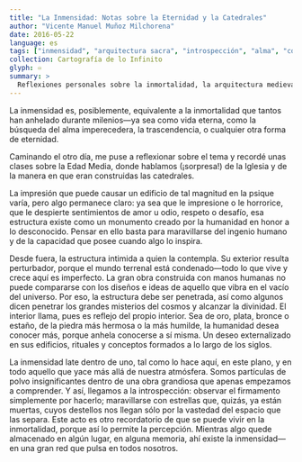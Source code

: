 ```yaml
---
title: "La Inmensidad: Notas sobre la Eternidad y la Catedrales"
author: "Vicente Manuel Muñoz Milchorena"
date: 2016-05-22
language: es
tags: ["inmensidad", "arquitectura sacra", "introspección", "alma", "cosmos", "archivo"]
collection: Cartografía de lo Infinito
glyph: ♾️
summary: >
  Reflexiones personales sobre la inmortalidad, la arquitectura medieval y el deseo humano de trascendencia, presentadas como una exploración ritual hacia lo eterno.
---
```


La inmensidad es, posiblemente, equivalente a la inmortalidad que tantos han anhelado durante milenios—ya sea como vida eterna, como la búsqueda del alma imperecedera, la trascendencia, o cualquier otra forma de eternidad.

Caminando el otro día, me puse a reflexionar sobre el tema y recordé unas clases sobre la Edad Media, donde hablamos (¡sorpresa!) de la Iglesia y de la manera en que eran construidas las catedrales.

La impresión que puede causar un edificio de tal magnitud en la psique varía, pero algo permanece claro: ya sea que le impresione o le horrorice, que le despierte sentimientos de amor u odio, respeto o desafío, esa estructura existe como un monumento creado por la humanidad en honor a lo desconocido. Pensar en ello basta para maravillarse del ingenio humano y de la capacidad que posee cuando algo lo inspira.

Desde fuera, la estructura intimida a quien la contempla. Su exterior resulta perturbador, porque el mundo terrenal está condenado—todo lo que vive y crece aquí es imperfecto. La gran obra construida con manos humanas no puede compararse con los diseños e ideas de aquello que vibra en el vacío del universo. Por eso, la estructura debe ser penetrada, así como algunos dicen penetrar los grandes misterios del cosmos y alcanzar la divinidad. El interior llama, pues es reflejo del propio interior. Sea de oro, plata, bronce o estaño, de la piedra más hermosa o la más humilde, la humanidad desea conocer más, porque anhela conocerse a sí misma. Un deseo externalizado en sus edificios, rituales y conceptos formados a lo largo de los siglos.

La inmensidad late dentro de uno, tal como lo hace aquí, en este plano, y en todo aquello que yace más allá de nuestra atmósfera. Somos partículas de polvo insignificantes dentro de una obra grandiosa que apenas empezamos a comprender. Y así, llegamos a la introspección: observar el firmamento simplemente por hacerlo; maravillarse con estrellas que, quizás, ya están muertas, cuyos destellos nos llegan sólo por la vastedad del espacio que las separa. Este acto es otro recordatorio de que se puede vivir en la inmortalidad, porque así lo permite la percepción. Mientras algo quede almacenado en algún lugar, en alguna memoria, ahí existe la inmensidad—en una gran red que pulsa en todos nosotros.
